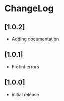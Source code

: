 # ChangeLog

## [1.0.2]

- Adding documentation

## [1.0.1]

- Fix lint errors

## [1.0.0]

- initial release
